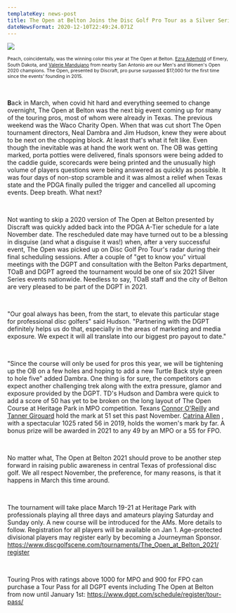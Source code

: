 ```yaml
---
templateKey: news-post
title: The Open at Belton Joins the Disc Golf Pro Tour as a Silver Series Event
dateNewsFormat: 2020-12-10T22:49:24.071Z
---
```

![](https://res.cloudinary.com/dqd4mwvjb/image/upload/c_scale,q_70,w_800/v1608309158/Open%20DGC/News%20Assests/Ezra_and_Valerie20cropped_gdlp3f.jpg)

<span style="display: inline-block; font-size: .75em; line-height: 1.25em;">Peach, coincidentally, was the winning color this year at The Open at Belton. [Ezra Aderhold](https://www.pdga.com/player/121715) of Emery, South Dakota, and [Valerie Mandujano](https://www.pdga.com/player/62879) from nearby San Antonio are our Men's and Women's Open 2020 champions. The Open, presented by Discraft, pro purse surpassed $17,000 for the first time since the events' founding in 2015.</span>

<br/>

**B**ack in March, when covid hit hard and everything seemed to change overnight, The Open at Belton was the next big event coming up for many of the touring pros, most of whom were already in Texas. The previous weekend was the Waco Charity Open. When that was cut short The Open tournament directors, Neal Dambra and Jim Hudson, knew they were about to be next on the chopping block. At least that's what it felt like. Even though the inevitable was at hand the work went on. The OB was getting marked, porta potties were delivered, finals sponsors were being added to the caddie guide, scorecards were being printed and the unusually high volume of players questions were being answered as quickly as possible. It was four days of non-stop scramble and it was almost a relief when Texas state and the PDGA finally pulled the trigger and cancelled all upcoming events. Deep breath. What next?

<br/>

Not wanting to skip a 2020 version of The Open at Belton presented by Discraft was quickly added back into the PDGA A-Tier schedule for a late November date. The rescheduled date may have turned out to be a blessing in disguise (and what a disguise it was!) when, after a very successful event, The Open was picked up on Disc Golf Pro Tour's radar during their final scheduling sessions. After a couple of "get to know you" virtual meetings with the DGPT and consultation with the Belton Parks department, TOaB and DGPT agreed the tournament would be one of six 2021 Silver Series events nationwide. Needless to say, TOaB staff and the city of Belton are very pleased to be part of the DGPT in 2021.

<br/>

"Our goal always has been, from the start, to elevate this particular stage for professional disc golfers" said Hudson. "Partnering with the DGPT definitely helps us do that, especially in the areas of marketing and media exposure. We expect it will all translate into our biggest pro payout to date."

<br/>

"Since the course will only be used for pros this year, we will be tightening up the OB on a few holes and hoping to add a new Turtle Back style green to hole five" added Dambra. One thing is for sure, the competitors can expect another challenging trek along with the extra pressure, glamor and exposure provided by the DGPT. TD's Hudson and Dambra were quick to add a score of 50 has yet to be broken on the long layout of The Open Course at Heritage Park in MPO competition. Texans [Connor O'Reilly](https://www.pdga.com/player/99648) and [Tanner Girouard](https://www.pdga.com/player/88077) hold the mark at 51 set this past November. [Catrina Allen](https://www.pdga.com/player/44184) , with a spectacular 1025 rated 56 in 2019, holds the women's mark by far. A bonus prize will be awarded in 2021 to any 49 by an MPO or a 55 for FPO.

<br/>

No matter what, The Open at Belton 2021 should prove to be another step forward in raising public awareness in central Texas of professional disc golf. We all respect November, the preference, for many reasons, is that it happens in March this time around.

<br/>

The tournament will take place March 19-21 at Heritage Park with professionals playing all three days and amateurs playing Saturday and Sunday only. A new course will be introduced for the AMs. More details to follow. Registration for all players will be available on Jan 1. Age-protected divisional players may register early by becoming a Journeyman Sponsor. [https://www.​discgolfscene.com/tournaments/​The_Open_at_Belton_2021/​register](https://www.discgolfscene.com/tournaments/The_Open_at_Belton_2021/register)

<br/>

Touring Pros with ratings above 1000 for MPO and 900 for FPO can purchase a Tour Pass for all DGPT events including The Open at Belton from now until January 1st: <https://www.dgpt.com/schedule/register/tour-pass/>